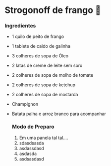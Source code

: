 # Strogonoff de frango :chicken:

### Ingredientes

- 1 quilo de peito de frango

- 1 tablete de caldo de galinha 

- 3 colheres de sopa de Óleo 

- 2 latas de creme de leite sem soro

- 2 colheres de sopa de molho de tomate

- 2 colheres de sopa de ketchup

- 2 colheres de sopa de mostarda

- Champignon

- Batata palha e arroz branco para acompanhar

  ### Modo de Preparo

  1. Em uma panela tal tal....
  2. sdasdsasda
  3. asdassdasd
  4. asdasda
  5. asdsasdasd

  

  